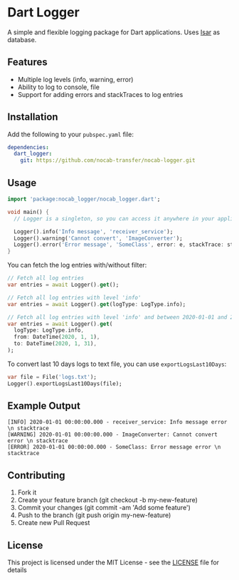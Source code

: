 # Dart Logger

A simple and flexible logging package for Dart applications. Uses [Isar](https://isar.dev) as database.

## Features
- Multiple log levels (info, warning, error)
- Ability to log to console, file
- Support for adding errors and stackTraces to log entries

## Installation

Add the following to your `pubspec.yaml` file:
```yaml
dependencies:
  dart_logger:
    git: https://github.com/nocab-transfer/nocab-logger.git
```

## Usage
```dart
import 'package:nocab_logger/nocab_logger.dart';

void main() {
  // Logger is a singleton, so you can access it anywhere in your application

  Logger().info('Info message', 'receiver_service');
  Logger().warning('Cannot convert', 'ImageConverter');
  Logger().error('Error message', 'SomeClass', error: e, stackTrace: stackTrace);
}
```

You can fetch the log entries with/without filter:

```dart
// Fetch all log entries
var entries = await Logger().get();

// Fetch all log entries with level 'info'
var entries = await Logger().get(logType: LogType.info);

// Fetch all log entries with level 'info' and between 2020-01-01 and 2020-01-31
var entries = await Logger().get(
  logType: LogType.info,
  from: DateTime(2020, 1, 1),
  to: DateTime(2020, 1, 31),
);
```

To convert last 10 days logs to text file, you can use `exportLogsLast10Days`:

```dart
var file = File('logs.txt');
Logger().exportLogsLast10Days(file);
```

## Example Output
```text
[INFO] 2020-01-01 00:00:00.000 - receiver_service: Info message error \n stacktrace
[WARNING] 2020-01-01 00:00:00.000 - ImageConverter: Cannot convert error \n stacktrace
[ERROR] 2020-01-01 00:00:00.000 - SomeClass: Error message error \n stacktrace
``` 

## Contributing
1. Fork it
2. Create your feature branch (git checkout -b my-new-feature)
3. Commit your changes (git commit -am 'Add some feature')
4. Push to the branch (git push origin my-new-feature)
5. Create new Pull Request

## License
This project is licensed under the MIT License - see the [LICENSE](LICENSE) file for details